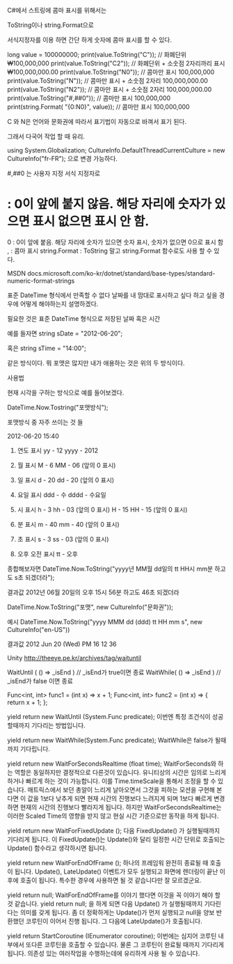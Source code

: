 C#에서 스트링에 콤마 표시를 위해서는

ToString이나 string.Format으로

서식지정자를 이용 하면 간단 하게 숫자에 콤마 표시를 할 수 있다. 

long value =  100000000;
print(value.ToString("C"));      // 화폐단위 ₩100,000,000
print(value.ToString("C2"));     // 화폐단위 + 소숫점 2자리까리 표시 ₩100,000,000.00
print(value.ToString("N0"));     // 콤마만 표시 100,000,000
print(value.ToString("N"));      // 콤마만 표시 + 소숫점 2자리 100,000,000.00
print(value.ToString("N2"));     // 콤마만 표시 + 소숫점 2자리 100,000,000.00
print(value.ToString("#,##0")); // 콤마만 표시 100,000,000 
print(string.Format( "{0:N0}", value)); // 콤마만 표시 100,000,000
 
C 와 N은 언어와 문화권에 따라서 표기법이 자동으로 바껴서 표기 된다. 

그래서 다국어 작업 할 때 유리.

using System.Globalization;
CultureInfo.DefaultThreadCurrentCulture = new CultureInfo("fr-FR");
으로 변경 가능하다.
 

#,##0 는 사용자 지정 서식 지정자로 
# : 0이 앞에 붙지 않음. 해당 자리에 숫자가 있으면 표시 없으면 표시 안 함. 
0 : 0이 앞에 붙음.  해당 자리에 숫자가 있으면 숫자 표시, 숫자가 없으면 0으로 표시 함
, : 콤마 표시 
string.Format : ToString 말고 string.Format 함수로도 사용 할 수 있다.

MSDN docs.microsoft.com/ko-kr/dotnet/standard/base-types/standard-numeric-format-strings

표준 DateTime 형식에서 만족할 수 없다 날짜를 내 맘대로 표시하고 싶다 하고 싶을 경우에 어떻게 해야하는지 설명하겠다.

필요한 것은 표준 DateTime 형식으로 저장된 날짜 혹은 시간

예를 들자면
string sDate = "2012-06-20";

혹은
string sTime = "14:00";
 
같은 방식이다. 뭐 포맷은 많지만 내가 애용하는 것은 위의 두 방식이다.


사용법

현재 시각을 구하는 방식으로 예를 들어보겠다.

DateTime.Now.Tostring("포맷방식");


포맷방식 중 자주 쓰이는 것 들

2012-06-20 15:40

1. 연도 표시
yy - 12
yyyy - 2012

2. 월 표시
M - 6
MM - 06 (앞의 0 표시)

3. 일 표시
d - 20
dd - 20 (앞의 0 표시)

4. 요일 표시
ddd - 수
dddd - 수요일

5. 시 표시
h - 3
hh - 03 (앞의 0 표시)
H - 15
HH - 15 (앞의 0 표시)

6. 분 표시
m - 40
mm - 40 (앞의 0 표시)

6. 초 표시
s - 3
ss - 03 (앞의 0 표시)

7. 오후 오전 표시
tt - 오후

종합해보자면
DateTime.Now.ToString("yyyy년 MM월 dd일의 tt HH시 mm분 하고도 s초 되겠더라");

결과값
2012년 06월 20일의 오후 15시 56분 하고도 46초 되겠더라

DateTime.Now.ToString("포맷", new CultureInfo("문화권"));

예시
DateTime.Now.ToString("yyyy MMM dd (ddd) tt HH mm s", new CultureInfo("en-US"))

결과값
2012 Jun 20 (Wed) PM 16 12 36


Unity
http://theeye.pe.kr/archives/tag/waituntil

WaitUntil ( () => _isEnd )  // _isEnd가 true이면 종료
WaitWhile( () => _isEnd ) // _isEnd가 false 이면 종료

Func<int, int> func1 = (int x) => x + 1;
Func<int, int> func2 = (int x) => { return x + 1; };

yield return new WaitUntil (System.Func<Bool> predicate);
이번엔 특정 조건식이 성공할때까지 기다리는 방법입니다.

yield return new WaitWhile(System.Func<Bool> predicate);
WaitWhile은 false가 될때까지 기다립니다.

yield return new WaitForSecondsRealtime (float time);
WaitForSeconds와 하는 역할은 동일하지만 결정적으로 다른것이 있습니다. 유니티상의 시간은 임의로 느리게 하거나 빠르게 하는 것이 가능합니다. 이를 Time.timeScale을 통해서 조정을 할 수 있습니다. 매트릭스에서 보던 총알이 느리게 날아오면서 그것을 피하는 모션을 구현해 본다면 이 값을 1보다 낮추게 되면 현재 시간의 진행보다 느려지게 되며 1보다 빠르게 변경하면 현재의 시간의 진행보다 빨라지게 됩니다. 하지만 WaitForSecondsRealtime는 이러한 Scaled Time의 영향을 받지 않고 현실 시간 기준으로만 동작을 하게 됩니다.

yield return new WaitForFixedUpdate ();
다음 FixedUpdate() 가 실행될때까지 기다리게 됩니다. 이 FixedUpdate()는 Update()와 달리 일정한 시간 단위로 호출되는 Update() 함수라고 생각하시면 됩니다.

yield return new WaitForEndOfFrame ();
하나의 프레임워 완전히 종료될 때 호출이 됩니다. Update(), LateUpdate() 이벤트가 모두 실행되고 화면에 렌더링이 끝난 이후에 호출이 됩니다. 특수한 경우에 사용하면 될 것 같습니다만 잘 모르겠군요.


yield return null;
WaitForEndOfFrame를 이야기 했다면 이것을 꼭 이야기 해야 할 것 같습니다. yield return null; 을 하게 되면 다음 Update() 가 실행될때까지 기다린다는 의미를 갖게 됩니다. 좀 더 정확하게는 Update()가 먼저 실행되고 null을 양보 반환했던 코루틴이 이어서 진행 됩니다. 그 다음에 LateUpdate()가 호출됩니다.

yield return StartCoroutine (IEnumerator coroutine);
이번에는 심지어 코루틴 내부에서 또다른 코루틴을 호출할 수 있습니다. 물론 그 코루틴이 완료될 때까지 기다리게 됩니다. 의존성 있는 여러작업을 수행하는데에 유리하게 사용 될 수 있습니다.

